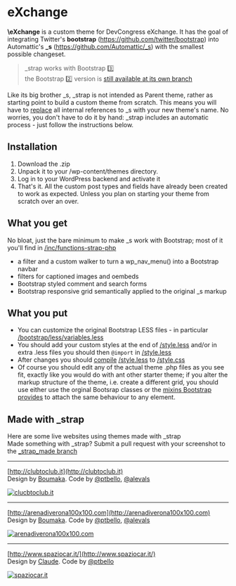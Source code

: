 eXchange
========

**\eXchange** is a custom theme for DevCongress eXchange.
It has the goal of integrating Twitter's **bootstrap** (https://github.com/twitter/bootstrap) into Automattic's **\_s** (https://github.com/Automattic/_s) with the smallest possible changeset.

> \_strap works with Bootstrap :three:<br />
> the Bootstrap :two: version is [still available at its own branch](https://github.com/ptbello/_strap/tree/Bootstrap_2.3.2)

Like its big brother \_s, \_strap is not intended as Parent theme, rather as starting point to build a custom theme from scratch.
This means you will have to [replace](https://github.com/Automattic/_s#getting-started) all internal references to \_s with your new theme's name. No worries, you don't have to do it by hand: \_strap includes an automatic process \- just follow the instructions below.

Installation
------------
1. Download the .zip
2. Unpack it to your /wp-content/themes directory.
3. Log in to your WordPress backend and activate it
4. That's it. All the custom post types and fields have already been created to work as expected. Unless you plan on starting your theme from scratch over an over.

What you get
------------
No bloat, just the bare minimum to make \_s work with Bootstrap; most of it you'll find in [/inc/functions-strap-php](https://github.com/ptbello/_strap/blob/master/inc/functions-strap.php)

* a filter and a custom walker to turn a wp_nav_menu() into a Bootstrap navbar
* filters for captioned images and oembeds
* Bootstrap styled comment and search forms
* Bootstrap responsive grid semantically applied to the original _s markup

What you put
------------
* You can customize the original Bootstrap LESS files \- in particular [/bootstrap/less/variables.less](https://github.com/ptbello/_strap/blob/master/bootstrap/less/variables.less)
* You should add your custom styles at the end of [/style.less](https://github.com/ptbello/_strap/blob/master/style.less) and/or in extra .less files you should then `@import` in [/style.less](https://github.com/ptbello/_strap/blob/master/style.less)
* After changes you should [compile](http://lesscss.org/usage) [/style.less](https://github.com/ptbello/_strap/blob/master/style.less) to [/style.css](https://github.com/ptbello/_strap/blob/master/style.css)
* Of course you should edit any of the actual theme .php files as you see fit, exactly like you would do with ant other starter theme; if you alter the markup structure of the theme, i.e. create a different grid, you should use either use the orginal Bootsrap classes or the [mixins Bootstrap provides](http://getbootstrap.com/css/#grid-less) to attach the same behaviour to any element.

Made with \_strap
------------
Here are some live websites using themes made with \_strap<br />
Made something with \_strap? Submit a pull request with your screenshot to the [\_strap_made branch](https://github.com/ptbello/_strap/tree/_strap_made)

---

[http://clubtoclub.it](http://clubtoclub.it)<br />
Design by [Boumaka](http://www.boumaka.it/). Code by [@ptbello](https://github.com/ptbello), [@alevals](https://github.com/alevals)<br />

[![clucbtoclub.it](https://raw.github.com/ptbello/_strap/_strap_made/clubtoclub.jpg)](http://clubtoclub.it)

---

[http://arenadiverona100x100.com](http://arenadiverona100x100.com)<br />
Design by [Boumaka](http://www.boumaka.it/). Code by [@ptbello](https://github.com/ptbello), [@alevals](https://github.com/alevals)<br />

[![arenadiverona100x100.com](https://raw.github.com/ptbello/_strap/_strap_made/arenadiverona100x100.jpg)](http://arenadiverona100x100.com)

---

[http://www.spaziocar.it/](http://www.spaziocar.it/)<br />
Design by [Claude](http://www.boumaka.it/). Code by [@ptbello](https://github.com/ptbello)<br />

[![spaziocar.it](https://raw.github.com/ptbello/_strap/_strap_made/spaziocar.jpg)](http://www.spaziocar.it/)

